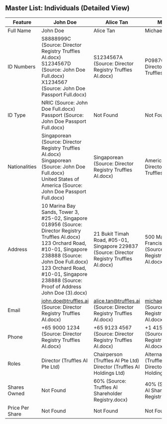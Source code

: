 ## Master List: Individuals (Detailed View)

Feature | John Doe | Alice Tan | Michael Zhou | Priya Khanna
--- | --- | --- | --- | ---
Full Name | John Doe | Alice Tan | Michael Zhou | Priya Khanna
ID Numbers | S8888999C (Source: Director Registry Truffles AI.docx)<br>S1234567D (Source: John Doe Full.docx)<br>X1234567 (Source: John Doe Passport Full.docx) | S1234567A (Source: Director Registry Truffles AI.docx) | P0987654B (Source: Director Registry Truffles AI.docx) | A1122334Z (Source: Director Registry Truffles AI.docx)
ID Type | NRIC (Source: John Doe Full.docx)<br>Passport (Source: John Doe Passport Full.docx) | Not Found | Not Found | Not Found
Nationalities | Singaporean (Source: Director Registry Truffles AI.docx)<br>Singaporean (Source: John Doe Full.docx)<br>United States of America (Source: John Doe Passport Full.docx) | Singaporean (Source: Director Registry Truffles AI.docx) | American (Source: Director Registry Truffles AI.docx) | Indian (Source: Director Registry Truffles AI.docx)
Address | 10 Marina Bay Sands, Tower 3, #25-02, Singapore 018956 (Source: Director Registry Truffles AI.docx)<br>123 Orchard Road, #10-01, Singapore 238888 (Source: John Doe Full.docx)<br>123 Orchard Road, #10-01, Singapore 238888 (Source: Proof of Address John Doe (3).docx) | 21 Bukit Timah Road, #05-01, Singapore 229837 (Source: Director Registry Truffles AI.docx) | 500 Market Street, San Francisco, CA, USA (Source: Director Registry Truffles AI.docx) | 401 Residency Road, Bengaluru, Karnataka, India (Source: Director Registry Truffles AI.docx)
Email | john.doe@truffles.ai (Source: Director Registry Truffles AI.docx) | alice.tan@truffles.ai (Source: Director Registry Truffles AI.docx) | michael.zhou@truffles.ai (Source: Director Registry Truffles AI.docx) | priya.khanna@truffles.ai (Source: Director Registry Truffles AI.docx)
Phone | +65 9000 1234 (Source: Director Registry Truffles AI.docx) | +65 9123 4567 (Source: Director Registry Truffles AI.docx) | +1 415 123 4567 (Source: Director Registry Truffles AI.docx) | +91 98450 12345 (Source: Director Registry Truffles AI.docx)
Roles | Director (Truffles AI Pte Ltd) | Chairperson (Truffles AI Pte Ltd)<br>Director (Truffles AI Holdings Ltd) | Alternate Director (Truffles AI Pte Ltd)<br>Director (Truffles AI Holdings Ltd) | None Found
Shares Owned | Not Found | 60% (Source: Truffles AI Shareholder Registry.docx) | 40% (Source: Truffles AI Shareholder Registry.docx) | Not Found
Price Per Share | Not Found | Not Found | Not Found | Not Found
